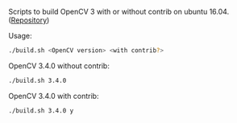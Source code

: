 Scripts to build OpenCV 3 with or without contrib on ubuntu 16.04. ([Repository](https://hub.docker.com/r/justadudewhohacks/opencv/tags/))

Usage:
``` bash
./build.sh <OpenCV version> <with contrib?>
```

OpenCV 3.4.0 without contrib:
``` bash
./build.sh 3.4.0
```

OpenCV 3.4.0 with contrib:
``` bash
./build.sh 3.4.0 y
```